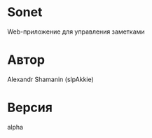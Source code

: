 # Sonet

Web-приложение для управления заметками

# Автор

Alexandr Shamanin (slpAkkie)

# Версия

alpha
